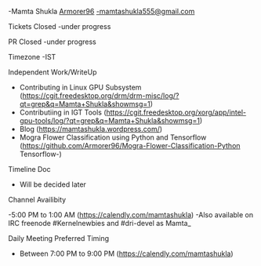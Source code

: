 -Mamta Shukla [Armorer96](https://github.com/Armorer96/)
-mamtashukla555@gmail.com

Tickets Closed
-under progress

PR Closed
-under progress 

Timezone -IST

Independent Work/WriteUp
- Contributing in Linux GPU Subsystem (https://cgit.freedesktop.org/drm/drm-misc/log/?qt=grep&q=Mamta+Shukla&showmsg=1)
- Contributiing in IGT Tools (https://cgit.freedesktop.org/xorg/app/intel-gpu-tools/log/?qt=grep&q=Mamta+Shukla&showmsg=1)
- Blog (https://mamtashukla.wordpress.com/)
- Mogra Flower Classification using Python and Tensorflow (https://github.com/Armorer96/Mogra-Flower-Classification-Python Tensorflow-)

Timeline Doc
- Will be decided later

Channel Availibity

-5:00 PM to 1:00 AM (https://calendly.com/mamtashukla)
-Also available on IRC freenode #Kernelnewbies and #dri-devel as Mamta_ 

Daily Meeting Preferred Timing

- Between 7:00 PM to 9:00 PM (https://calendly.com/mamtashukla)
  



